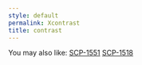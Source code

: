 ```yaml
---
style: default
permalink: Xcontrast
title: contrast
---
```

You may also like:
[SCP-1551](http://scp-wiki.net/scp-1551)
[SCP-1518](http://scp-wiki.net/scp-1518)